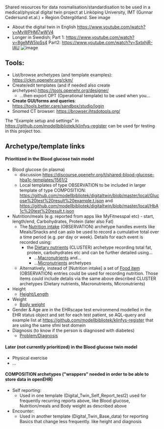 Shared resources for data nosmalisation/standardisation to be used in a medical/physical digital twin project at Linköping University, IMT (Gunnar Cedersund et.al.) + Region Östergötland. See image 
* About the digital twin in English https://www.youtube.com/watch?v=MvWPHM7wWV4
* Longer in Swedish; Part 1: https://www.youtube.com/watch?v=8geMW5lpSs4 Part2: https://www.youtube.com/watch?v=SxtxhjR-lAU 
![image](https://user-images.githubusercontent.com/1034001/120607667-b0594400-c450-11eb-8894-435619974e3d.png)

## Tools:
* List/browse archetypes (and template examples): https://ckm.openehr.org/ckm/
* Create/edit templates (and if needed also create archetypes):https://tools.openehr.org/designer/
    * ...then export OPT (Operational template) to be used when you...
* **Create GUI/forms and queries**: https://tools.better.care/sandbox/studio/login
* Snomed CT browser: https://browser.ihtsdotools.org/

The "Example setup and settings" in https://github.com/modellbibliotek/klinfys-register can be used fpr testing in this project too.

## Archetype/template links 

#### Prioritized in the Blood glucose twin model
* Blood glucose (in plasma)
    * discussion https://discourse.openehr.org/t/shared-blood-glucose-hba1c-templates/1561/2
    * Local templates of type OBSERVATION to be included in larger template of type COMPOSITION: https://github.com/modellbibliotek/digitaltwin/blob/master/local/Glucose%20test%20result%20example.t.json and https://github.com/modellbibliotek/digitaltwin/blob/master/local/HbA1c%20test%20result.t.json
* Nutrition/meals (e.g. reported from apps like MyFitnesspal etc) - start, length/end, Carbohydrates, Protein (later also Fat)
   *  The [Nutrition intake](https://ckm.openehr.org/ckm/archetypes/1013.1.3564) (OBSERVATION) archetype handles events like Meals/Snacks and can aslo be used to record a cumulative total over a time period (e.g. per day or week). Details for each event is recorded using:
      * the [Dietary nutrients](https://ckm.openehr.org/ckm/archetypes/1013.1.2745) (CLUSTER) archetype recording total fat, protein, carbohydrates etc and can be further detailed using...
          *  ...[Macronutrients](https://ckm.openehr.org/ckm/archetypes/1013.1.2743) and...
          *  ...[Micronutrients](https://ckm.openehr.org/ckm/archetypes/1013.1.2744) archetypes
    *  Alternatively, instead of [Nutrition intake] a set of [Food item](https://ckm.openehr.org/ckm/archetypes/1013.1.2884) (OBSERVATION) entries could be used for recording nutrition. Those items could include detalis via the same above described CLUSTER archetypes (Dietary nutrients, Macronutrients, Micronutrients)
* Height
   * [Height/Length](https://ckm.openehr.org/ckm/archetypes/1013.1.3210)
* Weight
   * [Body weight](https://ckm.openehr.org/ckm/archetypes/1013.1.2960) 
* Gender & Age are in the EHRscape test environmend modelled in the EHR status object and set for each test patient, se AQL-query and example list at https://github.com/modellbibliotek/klinfys-register that are using the same sfmi test domein
* Diagnosis (to know if the person is diagnosed with diabetes)
   * [Problem/Diagnosis](https://ckm.openehr.org/ckm/archetypes/1013.1.169)

#### Later (not currently prioritized) in the Blood glucose twin model
* Physical exercise
* ... 

#### COMPOSITION archetypes ("wrappers" needed in order to be able to store data in openEHR)
* Self reporting: 
   * Used in one template (Digital_Twin_Self_Report_test2) used for frequently recurring reports above, like Blood glucose, Nutrition/meals and Body weight as described above
* Encounter:
   * Used in another template (Digital_Twin_Base_data) for reporting Basics that change less frequently. like height and diagnosis
